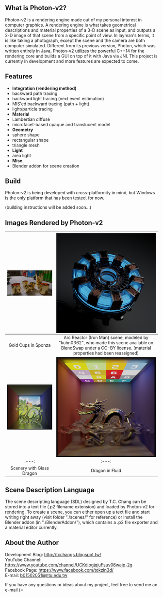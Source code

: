 ## What is Photon-v2?
Photon-v2 is a rendering engine made out of my personal interest in computer graphics. A rendering engine is what takes geometrical descriptions and material properties of a 3-D scene as input, and outputs a 2-D image of that scene from a specific point of view. In layman's terms, it is like taking a photograph, except the scene and the camera are both computer simulated. Different from its previous version, Photon, which was written entirely in Java, Photon-v2 utilizes the powerful C++14 for the rendering core and builds a GUI on top of it with Java via JNI. This project is currently in development and more features are expected to come. <br />

## Features
* **Integration (rendering method)**
 * backward path tracing
 * backward light tracing (next event estimation)
 * MIS'ed backward tracing (path + light)
 * light/particle tracing
* **Material**
 * Lambertian diffuse
 * microfacet-based opaque and translucent model
* **Geometry**
 * sphere shape
 * rectangular shape
 * triangle mesh
* **Light**
 * area light
* **Misc.**
 * Blender addon for scene creation

## Build
Photon-v2 is being developed with cross-platformity in mind, but Windows is the only platform that has been tested, for now. <br />

(building instructions will be added soon...) <br />

## Images Rendered by Photon-v2
| <a href="url"><img src="./gallery/028_sponza gold cups 12800spp.png" align="left" width="450" ></a> | <a href="url"><img src="./gallery/048_Arc Reactor (Iron Man) by kuhn0362 8000spp.png" align="left" width="450" ></a> |
| :---: | :---: |
| Gold Cups in Sponza |  Arc Reactor (Iron Man) scene, modeled by "kuhn0362", who made this scene available on BlendSwap under a CC-BY license. (material properties had been reassigned) |
| <a href="url"><img src="./gallery/044_scenery glass dragon 6000spp.png" align="left" width="450" ></a> | <a href="url"><img src="./gallery/045_water dragon color light.png" align="left" width="450" ></a> |
| :---: | :---: |
| Scenery with Glass Dragon | Dragon in Fluid |

## Scene Description Language
The scene descripting language (SDL) designed by T.C. Chang can be stored into a text file (.p2 filename extension) and loaded by Photon-v2 for rendering. To create a scene, you can either open up a text file and start writing right away (visit folder "./scenes/" for reference) or install the Blender addon (in "./BlenderAddon/"), which contains a .p2 file exporter and a material editor currently.

## About the Author
Development Blog: http://tcchangs.blogspot.tw/ <br />
YouTube Channel:  https://www.youtube.com/channel/UCKdlogjqjuFsuv06wajp-2g <br />
Facebook Page:    https://www.facebook.com/tokzin3d/ <br />
E-mail:           b01502051@ntu.edu.tw <br />

If you have any questions or ideas about my project, feel free to send me an e-mail (= <br />
